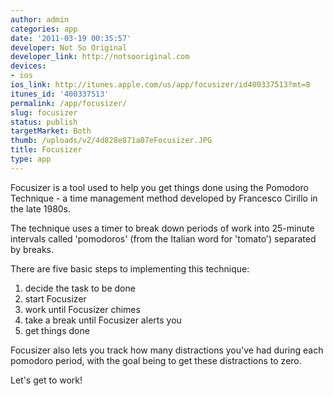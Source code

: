 ```yaml
---
author: admin
categories: app
date: '2011-03-19 00:35:57'
developer: Not So Original
developer_link: http://notsooriginal.com
devices: 
- ios
ios_link: http://itunes.apple.com/us/app/focusizer/id400337513?mt=8
itunes_id: '400337513'
permalink: /app/focusizer/
slug: focusizer
status: publish
targetMarket: Both
thumb: /uploads/v2/4d828e871a07eFocusizer.JPG
title: Focusizer
type: app
---
```


Focusizer is a tool used to help you get things done using the Pomodoro Technique - a time management method developed by Francesco Cirillo in the late 1980s. 

The technique uses a timer to break down periods of work into 25-minute intervals called 'pomodoros' (from the Italian word for 'tomato') separated by breaks. 

There are five basic steps to implementing this technique: 

1. decide the task to be done 
2. start Focusizer 
2. work until Focusizer chimes 
4. take a break until Focusizer alerts you 
5. get things done 

Focusizer also lets you track how many distractions you've had during each pomodoro period, with the goal being to get these distractions to zero. 

Let's get to work!
